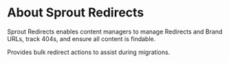 # About Sprout Redirects

Sprout Redirects enables content managers to manage Redirects and Brand URLs, track 404s, and ensure all content is findable.

Provides bulk redirect actions to assist during migrations.